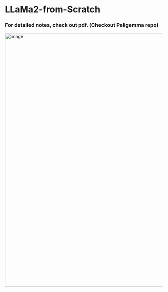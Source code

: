 # LLaMa2-from-Scratch
### For detailed notes, check out pdf. (Checkout Paligemma repo)

<img width="594" height="811" alt="image" src="https://github.com/user-attachments/assets/d3cd1f52-a0da-4fd6-8250-ccdebf76403d" />
